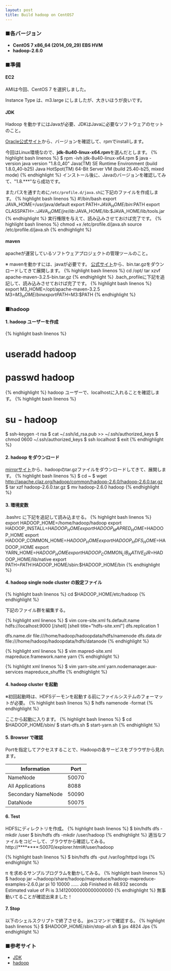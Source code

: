 ```yaml
---
layout: post
title: Build hadoop on CentOS7
---
```


### ■各バージョン
- **CentOS 7 x86_64 (2014_09_29) EBS HVM**
- **hadoop-2.6.0**

### ■準備

#### EC2
AMIは今回、CentOS 7 を選択しました。

Instance Type は、m3.large にしましたが、大きいほうが良いです。

#### JDK
Hadoop を動かすにはJavaが必要、JDKはJavaに必要なソフトウェアのセットのこと。

<a href="http://www.oracle.com/technetwork/java/javase/downloads/jdk8-downloads-2133151.html" target="_blank">Oracle公式サイト</a>から、バージョンを確認して、rpmでinstallします。

今回はLinux環境なので、**jdk-8u40-linux-x64.rpm**を選んだとします。
{% highlight bash linenos %}
$ rpm -ivh jdk-8u40-linux-x64.rpm
$ java -version
java version "1.8.0_40"
Java(TM) SE Runtime Environment (build 1.8.0_40-b25)
Java HotSpot(TM) 64-Bit Server VM (build 25.40-b25, mixed mode)
{% endhighlight %}
インストール後に、Javaのバージョンを確認してみて、"1.8.***"なら成功です。

またパスを通すために`/etc/profile.d/java.sh`に下記のファイルを作成します。
{% highlight bash linenos %}
#!/bin/bash
export JAVA_HOME=/usr/java/default
export PATH=$JAVA_HOME/bin:$PATH
export CLASSPATH=.:$JAVA_HOME/jre/lib:$JAVA_HOME/lib:$JAVA_HOME/lib/tools.jar
{% endhighlight %}
実行権限を与えて、読み込みさせておけば完了です。
{% highlight bash linenos %}
chmod +x /etc/profile.d/java.sh
source /etc/profile.d/java.sh
{% endhighlight %}

#### maven
apacheが運営しているソフトウェアプロジェクトの管理ツールのこと。

※ mavenを動かすには、javaが必要です。
<a href="http://maven.apache.org/download.cgi" target="_blank">公式サイト</a>から、bin.tar.gzをダウンロードしてきて展開します。
{% highlight bash linenos %}
cd /opt/
tar xzvf apache-maven-3.2.5-bin.tar.gz
{% endhighlight %}
.bach_profileに下記を追記して、読み込みさせておけば完了です。
{% highlight bash linenos %}
export M3_HOME=/opt/apache-maven-3.2.5
M3=$M3_HOME/bin
export PATH=$M3:$PATH
{% endhighlight %}

### ■hadoop

#### 1. hadoop ユーザーを作成
{% highlight bash linenos %}
# useradd hadoop
# passwd hadoop
{% endhighlight %}
hadoop ユーザーで、localhostに入れることを確認します。
{% highlight bash linenos %}
# su - hadoop
$ ssh-keygen -t rsa
$ cat ~/.ssh/id_rsa.pub >> ~/.ssh/authorized_keys
$ chmod 0600 ~/.ssh/authorized_keys
$ ssh localhost
$ exit
{% endhighlight %}

#### 2. hadoop をダウンロード
<a href="http://www.apache.org/dyn/closer.cgi/hadoop/common/" target="_blank">mirrorサイト</a>から、hadoopのtar.gzファイルをダウンロードしてきて、展開します。
{% highlight bash linenos %}
$ cd ~
$ wget http://apache.claz.org/hadoop/common/hadoop-2.6.0/hadoop-2.6.0.tar.gz
$ tar xzf hadoop-2.6.0.tar.gz
$ mv hadoop-2.6.0 hadoop
{% endhighlight %}

#### 3. 環境変数
.bashrc に下記を追記して読み込ませる。
{% highlight bash linenos %}
export HADOOP_HOME=/home/hadoop/hadoop
export HADOOP_INSTALL=$HADOOP_HOME
export HADOOP_MAPRED_HOME=$HADOOP_HOME
export HADOOP_COMMON_HOME=$HADOOP_HOME
export HADOOP_HDFS_HOME=$HADOOP_HOME
export YARN_HOME=$HADOOP_HOME
export HADOOP_COMMON_LIB_NATIVE_DIR=$HADOOP_HOME/lib/native
export PATH=$PATH:$HADOOP_HOME/sbin:$HADOOP_HOME/bin
{% endhighlight %}

#### 4. hadoop single node cluster の設定ファイル
{% highlight bash linenos %}
cd $HADOOP_HOME/etc/hadoop
{% endhighlight %}

下記のファイル群を編集する。

{% highlight xml linenos %}
$ vim core-site.xml
<configuration>
<property>
  <name>fs.default.name</name>
    <value>hdfs://localhost:9000</value>
</property>
</configuration>
[/shell]
[shell title="hdfs-site.xml"]
<configuration>
<property>
 <name>dfs.replication</name>
 <value>1</value>
</property>

<property>
  <name>dfs.name.dir</name>
    <value>file:///home/hadoop/hadoopdata/hdfs/namenode</value>
</property>

<property>
  <name>dfs.data.dir</name>
    <value>file:///home/hadoop/hadoopdata/hdfs/datanode</value>
</property>
</configuration>
{% endhighlight %}

{% highlight xml linenos %}
$ vim mapred-site.xml
<configuration>
 <property>
  <name>mapreduce.framework.name</name>
   <value>yarn</value>
 </property>
</configuration>
{% endhighlight %}

{% highlight xml linenos %}
$ vim yarn-site.xml
<configuration>
 <property>
  <name>yarn.nodemanager.aux-services</name>
    <value>mapreduce_shuffle</value>
 </property>
</configuration>
{% endhighlight %}

#### 4. hadoop cluster を起動
※初回起動時は、HDFSデーモンを起動する前にファイルシステムのフォーマットが必要。
{% highlight bash linenos %}
$ hdfs namenode -format
{% endhighlight %}

ここから起動に入ります。
{% highlight bash linenos %}
$ cd $HADOOP_HOME/sbin/
$ start-dfs.sh
$ start-yarn.sh
{% endhighlight %}

#### 5. Browser で確認
Portを指定してアクセスすることで、Hadoopの各サービスをブラウザから見れます。
<table>
<thead>
<tr>
<th>Information</th>
<th>Port</th>
</tr>
</thead>
<tbody>
<tr>
<td>NameNode</td>
<td>50070</td>
</tr>
<tr>
<td>All Applications</td>
<td>8088</td>
</tr>
<tr>
<td>Secondary NameNode</td>
<td>50090</td>
</tr>
<tr>
<td>DataNode</td>
<td>50075</td>
</tr>
</tbody>
</table>

#### 6. Test
HDFSにディレクトリを作成。
{% highlight bash linenos %}
$ bin/hdfs dfs -mkdir /user
$ bin/hdfs dfs -mkdir /user/hadoop
{% endhighlight %}
適当なファイルをコピーして、ブラウザから確認してみる。
http://********:50070/explorer.html#/user/hadoop

{% highlight bash linenos %}
$ bin/hdfs dfs -put /var/log/httpd logs
{% endhighlight %}

π を求めるサンプルプログラムを動かしてみる。
{% highlight bash linenos %}
$ hadoop jar ~/hadoop/share/hadoop/mapreduce/hadoop-mapreduce-examples-2.6.0.jar pi 10 10000
……
Job Finished in 48.932 seconds
Estimated value of Pi is 3.14120000000000000000
{% endhighlight %}
無事動いてることが確認出来ました！

#### 7. Stop
以下のシェルスクリプトで終了させる。
jpsコマンドで確認する。
{% highlight bash linenos %}
$ $HADOOP_HOME/sbin/stop-all.sh
$ jps
4824 Jps
{% endhighlight %}

### ■参考サイト
- <a href="http://www.unixmen.com/install-oracle-java-jdk-8-centos-76-56-4/" target="_blank">JDK</a>
- <a href="http://tecadmin.net/setup-hadoop-2-4-single-node-cluster-on-linux/" target="_blank">hadoop</a>
